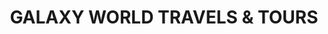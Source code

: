 ---
title: "GALAXY WORLD TRAVELS & TOURS"
url: /mltn/galaxy-world-travels-und-tours/
shop: Reisebüro
---